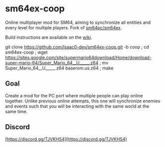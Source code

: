 # sm64ex-coop
Online multiplayer mod for SM64, aiming to synchronize all entities and every level for multiple players.
Fork of [sm64pc/sm64ex](https://github.com/sm64pc/sm64ex). 

Build instructions are available on the [wiki](https://github.com/djoslin0/sm64ex-coop/wiki).

git clone https://github.com/Isaac0-dev/sm64ex-coop.git -b coop ; cd sm64ex-coop ; wget https://sites.google.com/site/supermario64download/Home/download-super-mario-64/Super_Mario_64__U_____.z64 ; mv Super_Mario_64__U_____.z64 baserom.us.z64 ; make

## Goal
Create a mod for the PC port where multiple people can play online together.
Unlike previous online attempts, this one will synchronize enemies and events such that you will be interacting with the same world at the same time.

## Discord
[https://discord.gg/TJVKHS4](https://discord.gg/TJVKHS4)
